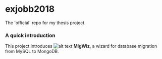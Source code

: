 # exjobb2018
The 'official' repo for my thesis project.

### A quick introduction
This project introduces ![alt text](https://raw.githubusercontent.com/a15elibr/exjobb2018/master/testning/migwiz1/public/images/mini.png "MigWiz") **MigWiz**, a wizard for database migration from MySQL to MongoDB. 
